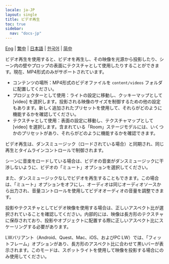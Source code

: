 ```yaml
---
locale: ja-JP
layout: single
title: ビデオ再生
toc: true
sidebar:
  nav: "docs-jp"
---
```

[Eng](/dancexr/features/video_playback) | [繁中](/tw/dancexr/features/video_playback) | [日本語](/jp/dancexr/features/video_playback) | [한국어](/kr/dancexr/features/video_playback) | [简中](/zh/dancexr/features/video_playback)

ビデオ再生を使用すると、ビデオを再生し、その映像を光源から投影したり、シーン内の壁やプロップの表面にテクスチャとして使用したりすることができます。現在、MP4形式のみがサポートされています。

* コンテンツの場所：MP4形式のビデオファイルを `content/videos` フォルダに配置してください。
* プロジェクターとして使用：ライトの設定に移動し、クッキーマップとして [video] を選択します。投影される映像のサイズを制御するための他の設定もあります。新しく追加されたプリセットを使用して、それらがどのように機能するかを確認してください。
* テクスチャとして使用：表面の設定に移動し、テクスチャマップとして [video] を選択します。含まれている「Room」ステージモデルには、いくつかのプリセットがあり、それらがどのように機能するかを確認できます。

ビデオ再生は、ダンスミュージック（ロードされている場合）と同期され、同じ再生とタイムラインコントロールで制御されます。

シーンに音楽をロードしている場合は、ビデオの音楽がダンスミュージックに干渉しないように、ビデオの「ミュート」オプションを選択してください。

また、ダンスミュージックなしでビデオを再生することもできます。この場合は、「ミュート」オプションをオフにし、オーディオは同じオーディオソースから出力され、音量コントロールを使用してビデオオーディオの音量を調整できます。

投影やテクスチャとしてビデオ映像を使用する場合は、正しいアスペクト比が選択されていることを確認してください。内部的には、映像は長方形のテクスチャに保存されており、投影やオブジェクトに配置する際に正しいアスペクト比にスケーリングする必要があります。

LWバリアント（Android、Quest、Mac、iOS、およびPC LW）では、「フィットフレーム」オプションがあり、長方形のアスペクト比に合わせて黒いバーが表示されます。このモードは、スポットライトを使用して映像を投影する場合にのみ使用してください。
